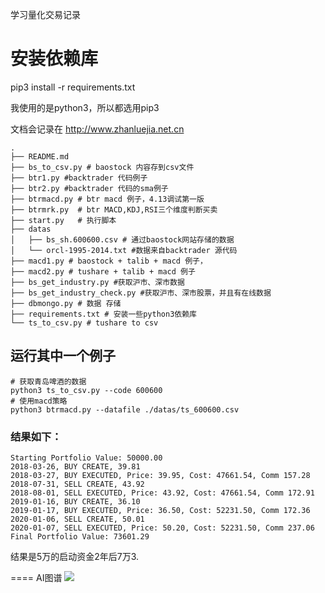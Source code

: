 学习量化交易记录

# 安装依赖库

pip3 install -r requirements.txt

我使用的是python3，所以都选用pip3

文档会记录在 http://www.zhanluejia.net.cn
```
.
├── README.md
├── bs_to_csv.py # baostock 内容存到csv文件
├── btr1.py #backtrader 代码例子
├── btr2.py #backtrader 代码的sma例子
├── btrmacd.py # btr macd 例子，4.13调试第一版
├── btrmrk.py  # btr MACD,KDJ,RSI三个维度判断买卖
├── start.py   # 执行脚本
├── datas
│   ├── bs_sh.600600.csv # 通过baostock网站存储的数据
│   └── orcl-1995-2014.txt #数据来自backtrader 源代码
├── macd1.py # baostock + talib + macd 例子，
├── macd2.py # tushare + talib + macd 例子
├── bs_get_industry.py #获取沪市、深市数据
├── bs_get_industry_check.py #获取沪市、深市股票，并且有在线数据
├── dbmongo.py # 数据 存储
├── requirements.txt # 安装一些python3依赖库
└── ts_to_csv.py # tushare to csv 
```

## 运行其中一个例子


```
# 获取青岛啤酒的数据
python3 ts_to_csv.py --code 600600 
# 使用macd策略
python3 btrmacd.py --datafile ./datas/ts_600600.csv 
```

### 结果如下：
```
Starting Portfolio Value: 50000.00
2018-03-26, BUY CREATE, 39.81
2018-03-27, BUY EXECUTED, Price: 39.95, Cost: 47661.54, Comm 157.28
2018-07-31, SELL CREATE, 43.92
2018-08-01, SELL EXECUTED, Price: 43.92, Cost: 47661.54, Comm 172.91
2019-01-16, BUY CREATE, 36.10
2019-01-17, BUY EXECUTED, Price: 36.50, Cost: 52231.50, Comm 172.36
2020-01-06, SELL CREATE, 50.01
2020-01-07, SELL EXECUTED, Price: 50.20, Cost: 52231.50, Comm 237.06
Final Portfolio Value: 73601.29
```

结果是5万的启动资金2年后7万3.

====
AI图谱
![](https://github.com/asmcos/quantrader/raw/master/AI%E5%9B%BE%E8%B0%B1.png)
  
